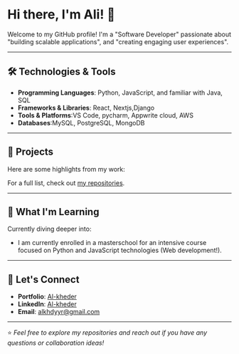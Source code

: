 # Hi there, I'm Ali! 👋

Welcome to my GitHub profile! I'm a "Software Developer" passionate about "building scalable applications", and "creating engaging user experiences".

---

## 🛠️ Technologies & Tools

- **Programming Languages**: Python, JavaScript, and familiar with Java, SQL 
- **Frameworks & Libraries**: React, Nextjs,Django
- **Tools & Platforms**:VS Code, pycharm, Appwrite cloud, AWS
- **Databases**:MySQL, PostgreSQL, MongoDB

---

## 🚀 Projects

Here are some highlights from my work:

For a full list, check out [my repositories](https://github.com/al-kheder?tab=repositories).

---

## 🌱 What I'm Learning

Currently diving deeper into:

- I am currently enrolled in a masterschool for an intensive course focused on Python and JavaScript technologies (Web development!).

---

## 💬 Let's Connect

- **Portfolio**: [Al-kheder](https://aliportfolie.netlify.app/#home)
- **LinkedIn**: [Al-kheder](https://www.linkedin.com/in/ali-al-kheder)
- **Email**: [alkhdyyr@gmail.com](mailto:yourname@example.com)


---

⭐️ *Feel free to explore my repositories and reach out if you have any questions or collaboration ideas!*
